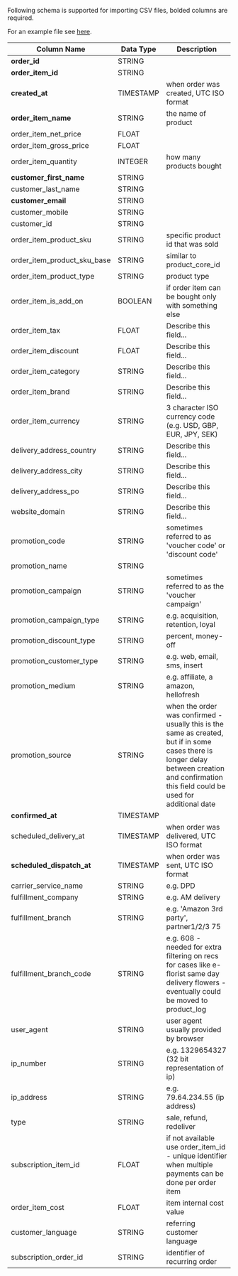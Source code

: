Following schema is supported for importing CSV files, bolded columns are required.

For an example file see <a href="https://support.stacktome.com/orders/partial_sales_sample_2023-07-18.csv" target="_blank">here</a>.

| Column Name                      | Data Type | Description                                                                                   |
|----------------------------------|-----------|-----------------------------------------------------------------------------------------------|
| **order_id**                         | STRING    |                                                                                               |
| **order_item_id**                    | STRING    |                                                                                               |
| **created_at**                       | TIMESTAMP | when order was created, UTC ISO format                                                        |
| **order_item_name**                  | STRING    | the name of product                                                                           |
| order_item_net_price             | FLOAT     |                                                                                               |
| order_item_gross_price           | FLOAT     |                                                                                               |
| order_item_quantity              | INTEGER   | how many products bought                                                                      |
| **customer_first_name**              | STRING    |                                                                                               |
| customer_last_name               | STRING    |                                                                                               |
| **customer_email**                   | STRING    |                                                                                               |
| customer_mobile                  | STRING    |                                                                                               |
| customer_id                      | STRING    |                                                                                               |
| order_item_product_sku           | STRING    | specific product id that was sold                                                             |
| order_item_product_sku_base      | STRING    | similar to product_core_id                                                                    |
| order_item_product_type          | STRING    | product type                                                                                  |
| order_item_is_add_on             | BOOLEAN   | if order item can be bought only with something else                                          |
| order_item_tax                   | FLOAT     | Describe this field...                                                                        |
| order_item_discount              | FLOAT     | Describe this field...                                                                        |
| order_item_category              | STRING    | Describe this field...                                                                        |
| order_item_brand                 | STRING    | Describe this field...                                                                        |
| order_item_currency              | STRING    | 3 character ISO currency code (e.g. USD, GBP, EUR, JPY, SEK)                                  |
| delivery_address_country         | STRING    | Describe this field...                                                                        |
| delivery_address_city            | STRING    | Describe this field...                                                                        |
| delivery_address_po              | STRING    | Describe this field...                                                                        |
| website_domain                   | STRING    | Describe this field...                                                                        |
| promotion_code                   | STRING    | sometimes referred to as 'voucher code' or 'discount code'                                    |
| promotion_name                   | STRING    |                                                                                               |
| promotion_campaign               | STRING    | sometimes referred to as the 'voucher campaign'                                               |
| promotion_campaign_type          | STRING    | e.g. acquisition, retention, loyal                                                            |
| promotion_discount_type          | STRING    | percent, money-off                                                                            |
| promotion_customer_type          | STRING    | e.g. web, email, sms, insert                                                                  |
| promotion_medium                 | STRING    | e.g. affiliate, a amazon, hellofresh                                                         |
| promotion_source                 | STRING    | when the order was confirmed - usually this is the same as created, but if in some cases there is longer delay between creation and confirmation this field could be used for additional date |
| **confirmed_at**                     | TIMESTAMP |                                                                                               |
| scheduled_delivery_at            | TIMESTAMP | when order was delivered, UTC ISO format                                                      |
| **scheduled_dispatch_at**            | TIMESTAMP | when order was sent, UTC ISO format                                                           |
| carrier_service_name             | STRING    | e.g. DPD                                                                                      |
| fulfillment_company              | STRING    | e.g. AM delivery                                                                              |
| fulfillment_branch               | STRING    | e.g. 'Amazon 3rd party', partner1/2/3 75                                                      |
| fulfillment_branch_code          | STRING    | e.g. 608 - needed for extra filtering on recs for cases like e-florist same day delivery flowers - eventually could be moved to product_log |
| user_agent                       | STRING    | user agent usually provided by browser                                                        |
| ip_number                        | STRING    | e.g. 1329654327 (32 bit representation of ip)                                                 |
| ip_address                       | STRING    | e.g. 79.64.234.55 (ip address)                                                                |
| type                             | STRING    | sale, refund, redeliver                                                                       |
| subscription_item_id             | FLOAT     | if not available use order_item_id - unique identifier when multiple payments can be done per order item |
| order_item_cost                  | FLOAT     | item internal cost value                                                                       |
| customer_language                | STRING    | referring customer language                                                                    |
| subscription_order_id            | STRING    | identifier of recurring order                                                                  |